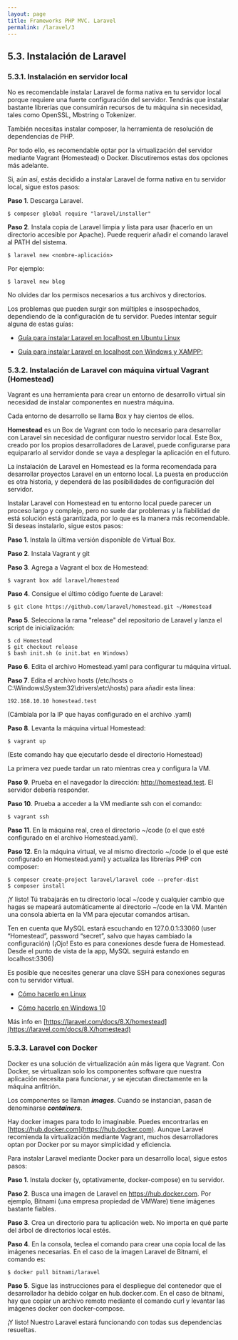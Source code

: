 ```yaml
---
layout: page
title: Frameworks PHP MVC. Laravel
permalink: /laravel/3
---
```

## 5.3. Instalación de Laravel

### 5.3.1. Instalación en servidor local

No es recomendable instalar Laravel de forma nativa en tu servidor local porque requiere una fuerte configuración del servidor. Tendrás que instalar bastante librerías que consumirán recursos de tu máquina sin necesidad, tales como OpenSSL, Mbstring o Tokenizer. 

También necesitas instalar composer, la herramienta de resolución de dependencias de PHP.

Por todo ello, es recomendable optar por la virtualización del servidor mediante Vagrant (Homestead) o Docker. Discutiremos estas dos opciones más adelante.

Si, aún así, estás decidido a instalar Laravel de forma nativa en tu servidor local, sigue estos pasos:

**Paso 1**. Descarga Laravel.

```
$ composer global require "laravel/installer"
```

**Paso 2**. Instala copia de Laravel limpia y lista para usar (hacerlo en un directorio accesible por Apache). Puede requerir añadir el comando laravel al PATH del sistema.

```
$ laravel new <nombre-aplicación>
```

Por ejemplo:

```
$ laravel new blog
```

No olvides dar los permisos necesarios a tus archivos y directorios.

Los problemas que pueden surgir son múltiples e insospechados, dependiendo de la configuración de tu servidor. Puedes intentar seguir alguna de estas guías:

* [Guía para instalar Laravel en localhost en Ubuntu Linux](https://www.howtoforge.com/tutorial/install-laravel-on-ubuntu-for-apache/)

* [Guía para instalar Laravel en localhost con Windows y XAMPP:](https://weeklyhow.com/installing-laravel-8-with-xampp/)

### 5.3.2. Instalación de Laravel con máquina virtual Vagrant (Homestead)

Vagrant es una herramienta para crear un entorno de desarrollo virtual sin necesidad de instalar componentes en nuestra máquina.

Cada entorno de desarrollo se llama Box y hay cientos de ellos.

**Homestead** es un Box de Vagrant con todo lo necesario para desarrollar con Laravel sin necesidad de configurar nuestro servidor local. Este Box, creado por los propios desarrolladores de Laravel, puede configurarse para equipararlo al servidor donde se vaya a desplegar la aplicación en el futuro.

La instalación de Laravel en Homestead es la forma recomendada para desarrollar proyectos Laravel en un entorno local. La puesta en producción es otra historia, y dependerá de las posibilidades de configuración del servidor.

Instalar Laravel con Homestead en tu entorno local puede parecer un proceso largo y complejo, pero no suele dar problemas y la fiabilidad de está solución está garantizada, por lo que es la manera más recomendable. Si deseas instalarlo, sigue estos pasos:

**Paso 1**. Instala la última versión disponible de Virtual Box.

**Paso 2**. Instala Vagrant y git

**Paso 3**. Agrega a Vagrant el box de Homestead:

```
$ vagrant box add laravel/homestead
```

**Paso 4**. Consigue el último código fuente de Laravel:

```
$ git clone https://github.com/laravel/homestead.git ~/Homestead
```

**Paso 5**. Selecciona la rama "release" del repositorio de Laravel y lanza el script de inicialización:

```
$ cd Homestead
$ git checkout release
$ bash init.sh (o init.bat en Windows)
```

**Paso 6**. Edita el archivo Homestead.yaml para configurar tu máquina virtual.

**Paso 7**. Edita el archivo hosts (/etc/hosts o C:\Windows\System32\drivers\etc\hosts) para añadir esta línea:

```
192.168.10.10 homestead.test
```

(Cámbiala por la IP que hayas configurado en el archivo .yaml)

**Paso 8**. Levanta la máquina virtual Homestead:

```
$ vagrant up
```

(Este comando hay que ejecutarlo desde el directorio Homestead)

La primera vez puede tardar un rato mientras crea y configura la VM.

**Paso 9**. Prueba en el navegador la dirección: http://homestead.test. El servidor debería responder.

**Paso 10**. Prueba a acceder a la VM mediante ssh con el comando:

```
$ vagrant ssh
```

**Paso 11**. En la máquina real, crea el directorio ~/code (o el que esté configurado en el archivo Homestead.yaml).

**Paso 12**. En la máquina virtual, ve al mismo directorio ~/code (o el que esté configurado en Homestead.yaml) y actualiza las librerías PHP con composer:

```
$ composer create-project laravel/laravel code --prefer-dist
$ composer install
```

¡Y listo! Tú trabajarás en tu directorio local ~/code y cualquier cambio que hagas se mapeará automáticamente al directorio ~/code en la VM. Mantén una consola abierta en la VM para ejecutar comandos artisan.

Ten en cuenta que MySQL estará escuchando en 127.0.0.1:33060 (user “Homestead”, password “secret”, salvo que hayas cambiado la configuración) (¡Ojo! Esto es para conexiones desde fuera de Homestead. Desde el punto de vista de la app, MySQL seguirá estando en localhost:3306)

Es posible que necesites generar una clave SSH para conexiones seguras con tu servidor virtual.

* [Cómo hacerlo en Linux](https://ekiketa.es/fallo-en-homestead-check-your-homestead-yaml-file-the-path-to-your-private-key-does-not-exist/)

* [Cómo hacerlo en Windows 10](https://medium.com/@eaimanshoshi/i-am-going-to-write-down-step-by-step-procedure-to-setup-homestead-for-laravel-5-2-17491a423aa)

Más info en [https://laravel.com/docs/8.X/homestead](https://laravel.com/docs/8.X/homestead)

### 5.3.3. Laravel con Docker

Docker es una solución de virtualización aún más ligera que Vagrant. Con Docker, se virtualizan solo los componentes software que nuestra aplicación necesita para funcionar, y se ejecutan directamente en la máquina anfitrión.

Los componentes se llaman ***images***. Cuando se instancian, pasan de denominarse ***containers***.

Hay docker images para todo lo imaginable. Puedes encontrarlas en [https://hub.docker.com](https://hub.docker.com). Aunque Laravel recomienda la virtualización mediante Vagrant, muchos desarrolladores optan por Docker por su mayor simplicidad y eficiencia.

Para instalar Laravel mediante Docker para un desarrollo local, sigue estos pasos:

**Paso 1**. Instala docker (y, optativamente, docker-compose) en tu servidor.

**Paso 2**. Busca una imagen de Laravel en https://hub.docker.com. Por ejemplo, Bitnami (una empresa propiedad de VMWare) tiene imágenes bastante fiables.

**Paso 3**. Crea un directorio para tu aplicación web. No importa en qué parte del árbol de directorios local estés.

**Paso 4**. En la consola, teclea el comando para crear una copia local de las imágenes necesarias. En el caso de la imagen Laravel de Bitnami, el comando es:

```
$ docker pull bitnami/laravel
```

**Paso 5**. Sigue las instrucciones para el despliegue del contenedor que el desarrollador ha debido colgar en hub.docker.com. En el caso de bitnami, hay que copiar un archivo remoto mediante el comando curl y levantar las imágenes docker con docker-compose.

¡Y listo! Nuestro Laravel estará funcionando con todas sus dependencias resueltas.